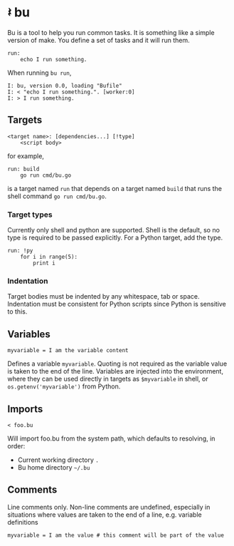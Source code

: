 # 𝄽 bu

Bu is a tool to help you run common tasks. It is something like a simple version
of make. You define a set of tasks and it will run them.

    run:
        echo I run something.

When running `bu run`,

    I: bu, version 0.0, loading "Bufile"
    I: < "echo I run something.". [worker:0]
    I: > I run something.

## Targets

    <target name>: [dependencies...] [!type] 
        <script body>

for example,

    run: build
        go run cmd/bu.go

is a target named `run` that depends on a target named `build` that runs the
shell command `go run cmd/bu.go`.

### Target types

Currently only shell and python are supported. Shell is the default, so no type
is required to be passed explicitly. For a Python target, add the type.

    run: !py
        for i in range(5):
            print i

### Indentation

Target bodies must be indented by any whitespace, tab or space. Indentation must
be consistent for Python scripts since Python is sensitive to this.

## Variables

    myvariable = I am the variable content

Defines a variable `myvariable`. Quoting is not required as the variable value
is taken to the end of the line. Variables are injected into the environment,
where they can be used directly in targets as `$myvariable` in shell, or
`os.getenv('myvariable')` from Python.

## Imports

    < foo.bu

Will import foo.bu from the system path, which defaults to resolving, in order:

* Current working directory `.`
* Bu home directory `~/.bu`

## Comments  
Line comments only. Non-line comments are undefined, especially in situations
where values are taken to the end of a line, e.g. variable definitions

    myvariable = I am the value # this comment will be part of the value
